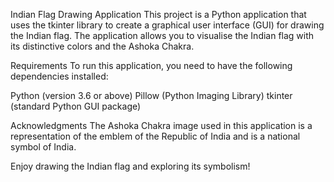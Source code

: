 Indian Flag Drawing Application
This project is a Python application that uses the tkinter library to create a graphical user interface (GUI) for drawing the Indian flag. The application allows you to visualise the Indian flag with its distinctive colors and the Ashoka Chakra.

Requirements
To run this application, you need to have the following dependencies installed:

Python (version 3.6 or above)
Pillow (Python Imaging Library)
tkinter (standard Python GUI package)

Acknowledgments
The Ashoka Chakra image used in this application is a representation of the emblem of the Republic of India and is a national symbol of India.

Enjoy drawing the Indian flag and exploring its symbolism!
